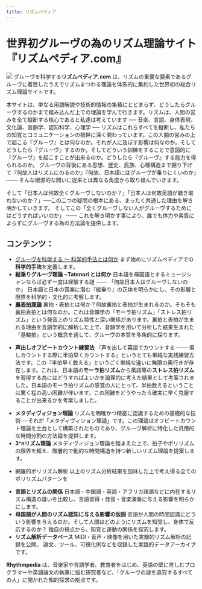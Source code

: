 ```yaml
---
title: リズムペディア
---
```

# 世界初グルーヴの為のリズム理論サイト『リズムペディア.com』
![](rhythmpedia-title.png)
グルーヴを科学する**リズムペディア.com** は、リズムの重要な要素であるグルーヴに着目したうえでリズムまつわる理論を体系的に集約した世界初の総合リズム理論サイトです。

本サイトは、単なる用語解説や技術的情報の集積にとどまらず、どうしたらグルーヴするのかまで踏み込んだ上での理論を学んで行きます。リズムは、人間の営みを全て縦断する核心であると私達は考えています ── 音楽、言語、身体表現、文化論、音韻学、認知科学、心理学 ── リズムはこれらすべてを縦断し、私たちの知覚とコミュニケーションの根幹に深く関わっています。この人間の営みの上で起こる『グルーヴ』とは何なのか。それが人に及ぼす影響は何なのか。そしてどうしたら『グルーヴ』するのか。そしてどういう訓練をすることで意図的に『グルーヴ』を起こすことが出来るのか。どうしたら『グルーヴ』する能力を得られるのか。 グルーヴの背後にある思想、歴史、民族、心理構造まで掘り下げて『何故人はリズムにのるのか』『何故、日本語にはグルーヴが乗りにくいのか』─── そんな根源的な問いに従来とは異なる角度から取り組んでいきます。

そして「日本人は何故全くグルーヴしないのか？」「日本人は何故英語が聴き取れないのか？」──この二つの疑問の根本にある、まったく共通した理由を解き明かしていきます。 そしてこの「全くグルーヴしない人がグルーヴするためにはどうすればいいのか」 ─── これを解き明かす事により、誰でも体力や素質によらずにグルーヴする為の方法論を提供します。

## コンテンツ：
- [グルーヴを科学する 〜 科学的手法とは何か](rhythmpedia-)
    まず始めにリズムペディアでの**科学的手法**を定義します。
- **縦乗りグルーヴ理論 ~Tatenori とは何か**
    日本語を母国語とするミュージシャンならば必ず一度は経験する謎 ─── 「何故日本人はグルーヴしないのか」 日本語と日本の音楽に潜む『縦乗り』の正体を明らかにし、その影響と限界を科学的・文化的に考察します。
- **[裏表拍理論](negative-groove-theory.md)**
    裏拍・表拍とは何か？何故裏拍と表拍が生まれるのか。そもそも裏拍表拍とは何なのか。これは音韻学の「モーラ拍リズム」「ストレス拍リズム」という発音上のリズム特性と深い関係があります。裏拍と表拍が生まれる理由を言語学的に解析した上で、音韻学を用いて分析した結果生まれた「基軸拍」という概念を通して、グルーヴの本質を多角的に探ります。
* **声出しオフビートカウント練習法**
    『声を出して英語でカウントする ─── 但しカウントする際に半拍早くカウントする』というとても単純な実践練習方法です。この『半拍早く数える』というごく単純な違いに無限の奥行きが存在します。これは、日本語の**モーラ拍リズム**から英語等の**ストレス拍リズム** を習得する為にはどうすればよいかを論理的に考えた結果として考案されました。日本語のモーラ拍リズムの感覚の人にとって、半拍数えるということは驚く程の高い困難が伴います。この困難をどうやったら確実に早く克服することが出来るかを考案しました。    
- **メタディヴィジョン理論**
    リズムを明確かつ精密に認識するための基礎的な技術──それが「メタディヴィジョン理論」です。この理論はオフビートカウント理論を土台として構築されたものであり、グルーヴ解析に特化した汎用的な時間分割の方法論を提供します。
- **3^nリズム理論**
    メタディヴィジョン理論を踏まえた上で、拍子やポリリズムの限界を超え、階層的で動的な時間構造を持つ新しいリズム理論を提案します。
* 網羅的ポリリズム解析
    以上のリズム分析結果を加味した上で考え得る全てのポリリズムパターンを 
- **言語とリズムの関係**
    日本語・中国語・英語・アフリカ諸語などに内在するリズム構造の違いを比較し、言語習得・発音・音楽演奏に与える影響を明らかにします。
- **母国語が人間のリズム認知に与える影響の仮説**
  言語が人間の時間認識にどういう影響を与えるのか。そして人間はどのようにリズムを知覚し、身体で反応するのか？ 独自の視点から、知覚と運動の関係を探究します。
- **リズム解析データベース**
  MIDI・音声・映像を用いた実験的リズム解析の記録を公開。
  論文、ツール、可視化例などを収録した実践的データアーカイブです。

**Rhythmpedia** は、音楽家や言語学者、教育者をはじめ、英語の壁に苦しむプログラマーや英語論文の執筆に悩む研究者など、「グルーヴの謎を追究するすべての人」に開かれた知的探求の拠点です。

